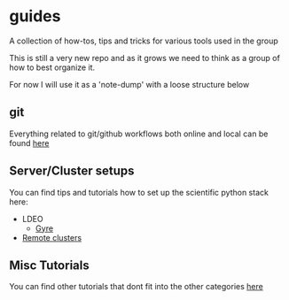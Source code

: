 # guides
A collection of how-tos, tips and tricks for various tools used in the group

This is still a very new repo and as it grows we need to think as a group of how to best organize it.

For now I will use it as a 'note-dump' with a loose structure below

## git
Everything related to git/github workflows both online and local can be found [here](git_instructions.md)

## Server/Cluster setups
You can find tips and tutorials how to set up the scientific python stack here:
- LDEO
  - [Gyre](personalizing_conda_on_gyre_sverdrup.md)
- [Remote clusters](Setting_up_conda_on_clusters.md)

## Misc Tutorials
You can find other tutorials that dont fit into the other categories [here](tutorials.md) 
